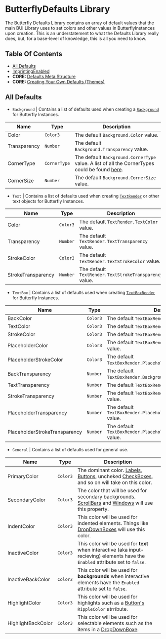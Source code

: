 # ButterflyDefaults Library

The Butterfly Defaults Library contains an array of default values that the main BUI Library uses to set colors and other values in ButterflyInstances upon creation. This is an understatement to what the Defaults Library really does, but, for a base-level of knowledge, this is all you need to know.

## Table Of Contents
- [All Defaults](#defvals)
- [ImprintingEnabled](#imprint)
- <b>CORE: </b> [Defaults Meta Structure](#metastruct)
- <b>CORE: </b> [Creating Your Own Defaults (Themes)](#themes)


## All Defaults <a name = "defvals"></a>
* `Background` | Contains a list of defaults used when creating a [`Background`](/Documentation/CoreClasses/Background.md) for Butterfly Instances.

| Name | Type | Description |
| ---- | ---- | ----------- |
| Color | `Color3` | The default `Background.Color` value. |
| Transparency | `Number` | The default `Background.Transparency` value. |
| CornerType | `CornerType` | The default `Background.CornerType` value. A list of all the CornerTypes could be found [here](/Documentation/Enums.md#cornertype). |
| CornerSize | `Number` | The default `Background.CornerSize` value. |

* `Text` | Contains a list of defaults used when creating [`TextRender`](/Documentation/CoreClasses/TextRender.md) or other text objects for Butterfly Instances.

| Name | Type | Description |
| ---- | ---- | ----------- |
| Color | `Color3` | The default `TextRender.TextColor` value. |
| Transparency | `Number` | The default `TextRender.TextTransparency` value. |
| StrokeColor | `Color3` | The default `TextRender.TextStrokeColor` value. |
| StrokeTransparency | `Number` | The default `TextRender.TextStrokeTransparency` value. |

* `TextBox` | Contains a list of defaults used when creating [`TextBoxRender`](/Documentation/CoreClasses/TextBoxRender.md) for Butterfly Instances.

| Name | Type | Description |
| ---- | ---- | ----------- |
| BackColor | `Color3` | The default `TextBoxRender.Background.Color` value. |
| TextColor | `Color3` | The default `TextBoxRender.TextColor` value. |
| StrokeColor | `Color3` | The default `TextBoxRender.TextStrokeColor` value.|
| PlaceholderColor | `Color3` | The default `TextBoxRender.Placeholder.TextColor` value. |
| PlaceholderStrokeColor | `Color3` | The default `TextBoxRender.Placeholder.TextStrokeColor` value. |
| BackTransparency  | `Number` | The default `TextBoxRender.Background.Transparency` value. |
| TextTransparency | `Number` | The default `TextBoxRender.TextTransparency` value. |
| StrokeTransparency | `Number` | The default `TextBoxRender.TextStrokeTransparency` value.|
| PlaceholderTransparency | `Number` | The default `TextBoxRender.Placeholder.TextTransparency` value. |
| PlaceholderStrokeTransparency | `Number` | The default `TextBoxRender.Placeholder.TextStrokeTransparency` value. |

* `General` | Contains a list of defaults used for general use.

| Name | Type | Description |
| ---- | ---- | ----------- |
| PrimaryColor | `Color3` | The dominant color. [Labels](/Documentation/StandardClasses/Label.md), [Buttons](/Documentation/StandardClasses/Button.md), uncheked [CheckBoxes](/Documentation/StandardClasses/Button.md), and so on will take on this color. |
| SecondaryColor | `Color3` | The color that will be used for secondary backgrounds. [ScrollBars](/Documentation/StandardClasses/ScrollBar.md) and [Windows](/Documentation/StandardClasses/Window.md) will use this property. |
| IndentColor | `Color3` | This color will be used for indented elements. Things like [DropDownBoxes](/Documentation/StandardClasses/DropDownBoxe.md) will use this color. |
| InactiveColor | `Color3` | This color will be used for **text** when interactive (aka input-recieving) elements have the `Enabled` attribute set to `false`. |
| InactiveBackColor | `Color3` | This color will be used for **backgrounds** when interactive elements have the `Enabled` attribute set to `false`. |
| HighlightColor | `Color3` | This color will be used for highlights such as a [Button's](/Documentation/StandardClasses/Button.md) `RippleColor` atrribute. |
| HighlightBackColor | `Color3` | This color will be used for selectable elements such as the items in a  [DropDownBoxe](/Documentation/StandardClasses/DropDownBoxe.md). |
